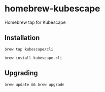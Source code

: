 # homebrew-kubescape
Homebrew tap for Kubescape

## Installation

```
brew tap kubescape/cli
```

```
brew install kubescape-cli
```

## Upgrading

```
brew update && brew upgrade
```
